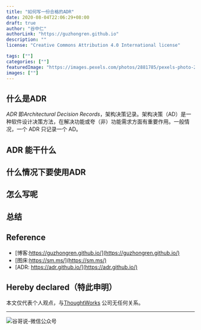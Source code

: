 ```yaml
---
title: "如何写一份合格的ADR"
date: 2020-08-04T22:06:29+08:00
draft: true
author: "谷中仁"
authorLink: "https://guzhongren.github.io"
description: ""
license: "Creative Commons Attribution 4.0 International license"

tags: [""]
categories: [""]
featuredImage: "https://images.pexels.com/photos/2881785/pexels-photo-2881785.jpeg?auto=compress&cs=tinysrgb&dpr=2&h=750&w=1260"
images: [""]
---
```


## 什么是ADR

*ADR* 即*Architectural Decision Records*，架构决策记录。架构决策（AD）是一种软件设计决策方法，在解决功能或夸（非）功能需求方面有重要作用。一般情况，一个 ADR 只记录一个 AD。

## ADR 能干什么

## 什么情况下要使用ADR

## 怎么写呢

## 总结


## Reference

* [博客:https://guzhongren.github.io/](https://guzhongren.github.io/)
* [图床:https://sm.ms/](https://sm.ms/)
* [ADR: https://adr.github.io/](https://adr.github.io/)

## Hereby declared（特此申明）

本文仅代表个人观点，与[ThoughtWorks](https://www.thoughtworks.com/) 公司无任何关系。

----
![谷哥说-微信公众号](/images/wechat/扫码_搜索联合传播样式-标准色版.png)
